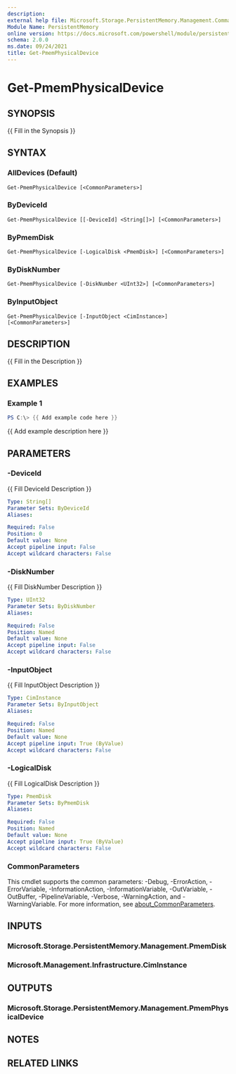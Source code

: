 ```yaml
---
description: 
external help file: Microsoft.Storage.PersistentMemory.Management.Commands.dll-Help.xml
Module Name: PersistentMemory
online version: https://docs.microsoft.com/powershell/module/persistentmemory/get-pmemphysicaldevice?view=windowsserver2022-ps&wt.mc_id=ps-gethelp
schema: 2.0.0
ms.date: 09/24/2021
title: Get-PmemPhysicalDevice
---
```


# Get-PmemPhysicalDevice

## SYNOPSIS
{{ Fill in the Synopsis }}

## SYNTAX

### AllDevices (Default)
```
Get-PmemPhysicalDevice [<CommonParameters>]
```

### ByDeviceId
```
Get-PmemPhysicalDevice [[-DeviceId] <String[]>] [<CommonParameters>]
```

### ByPmemDisk
```
Get-PmemPhysicalDevice [-LogicalDisk <PmemDisk>] [<CommonParameters>]
```

### ByDiskNumber
```
Get-PmemPhysicalDevice [-DiskNumber <UInt32>] [<CommonParameters>]
```

### ByInputObject
```
Get-PmemPhysicalDevice [-InputObject <CimInstance>] [<CommonParameters>]
```

## DESCRIPTION
{{ Fill in the Description }}

## EXAMPLES

### Example 1
```powershell
PS C:\> {{ Add example code here }}
```

{{ Add example description here }}

## PARAMETERS

### -DeviceId
{{ Fill DeviceId Description }}

```yaml
Type: String[]
Parameter Sets: ByDeviceId
Aliases:

Required: False
Position: 0
Default value: None
Accept pipeline input: False
Accept wildcard characters: False
```

### -DiskNumber
{{ Fill DiskNumber Description }}

```yaml
Type: UInt32
Parameter Sets: ByDiskNumber
Aliases:

Required: False
Position: Named
Default value: None
Accept pipeline input: False
Accept wildcard characters: False
```

### -InputObject
{{ Fill InputObject Description }}

```yaml
Type: CimInstance
Parameter Sets: ByInputObject
Aliases:

Required: False
Position: Named
Default value: None
Accept pipeline input: True (ByValue)
Accept wildcard characters: False
```

### -LogicalDisk
{{ Fill LogicalDisk Description }}

```yaml
Type: PmemDisk
Parameter Sets: ByPmemDisk
Aliases:

Required: False
Position: Named
Default value: None
Accept pipeline input: True (ByValue)
Accept wildcard characters: False
```

### CommonParameters
This cmdlet supports the common parameters: -Debug, -ErrorAction, -ErrorVariable, -InformationAction, -InformationVariable, -OutVariable, -OutBuffer, -PipelineVariable, -Verbose, -WarningAction, and -WarningVariable. For more information, see [about_CommonParameters](http://go.microsoft.com/fwlink/?LinkID=113216).

## INPUTS

### Microsoft.Storage.PersistentMemory.Management.PmemDisk

### Microsoft.Management.Infrastructure.CimInstance

## OUTPUTS

### Microsoft.Storage.PersistentMemory.Management.PmemPhysicalDevice

## NOTES

## RELATED LINKS
